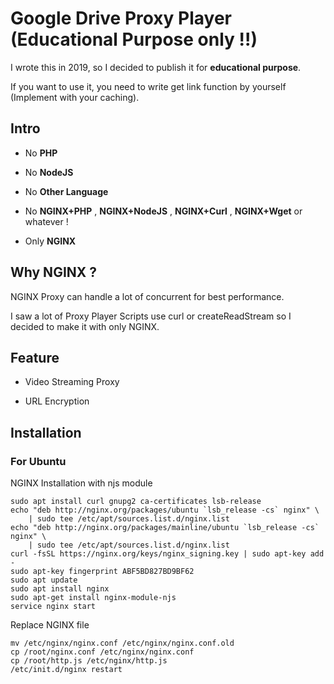 # Google Drive Proxy Player (Educational Purpose only !!)

I wrote this in 2019, so I decided to publish it for **educational purpose**.

If you want to use it, you need to write get link function by yourself (Implement with your caching).

## Intro

- No **PHP**

- No **NodeJS**

- No **Other Language**

- No **NGINX+PHP** , **NGINX+NodeJS** , **NGINX+Curl** , **NGINX+Wget** or whatever !

- Only **NGINX** 

## Why NGINX ?

NGINX Proxy can handle a lot of concurrent for best performance.

I saw a lot of Proxy Player Scripts use curl or createReadStream so I decided to make it with only NGINX.

## Feature

- Video Streaming Proxy

- URL Encryption

## Installation

### For Ubuntu

NGINX Installation with njs module

```
sudo apt install curl gnupg2 ca-certificates lsb-release
echo "deb http://nginx.org/packages/ubuntu `lsb_release -cs` nginx" \
    | sudo tee /etc/apt/sources.list.d/nginx.list
echo "deb http://nginx.org/packages/mainline/ubuntu `lsb_release -cs` nginx" \
    | sudo tee /etc/apt/sources.list.d/nginx.list
curl -fsSL https://nginx.org/keys/nginx_signing.key | sudo apt-key add -
sudo apt-key fingerprint ABF5BD827BD9BF62
sudo apt update
sudo apt install nginx
sudo apt-get install nginx-module-njs
service nginx start
```

Replace NGINX file

```
mv /etc/nginx/nginx.conf /etc/nginx/nginx.conf.old
cp /root/nginx.conf /etc/nginx/nginx.conf
cp /root/http.js /etc/nginx/http.js
/etc/init.d/nginx restart
```
